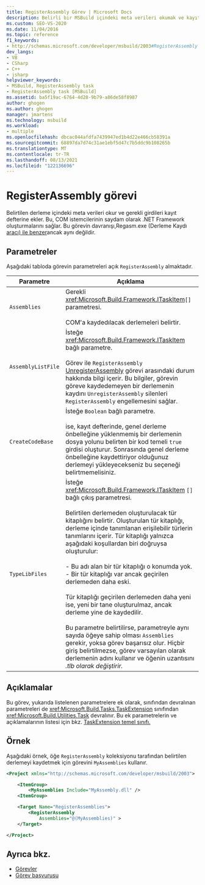 ```yaml
---
title: RegisterAssembly Görev | Microsoft Docs
description: Belirli bir MSBuild içindeki meta verileri okumak ve kayıt defterine gerekli girişleri eklemek için RegisterAssembly görevini nasıl kullandığını öğrenin.
ms.custom: SEO-VS-2020
ms.date: 11/04/2016
ms.topic: reference
f1_keywords:
- http://schemas.microsoft.com/developer/msbuild/2003#RegisterAssembly
dev_langs:
- VB
- CSharp
- C++
- jsharp
helpviewer_keywords:
- MSBuild, RegisterAssembly task
- RegisterAssembly task [MSBuild]
ms.assetid: ba5f19ac-6764-4d28-9b79-a86de58f8987
author: ghogen
ms.author: ghogen
manager: jmartens
ms.technology: msbuild
ms.workload:
- multiple
ms.openlocfilehash: dbcac044afdfa7439947ed1b4d22e466cb58391a
ms.sourcegitcommit: 68897da7d74c31ae1ebf5d47c7b5ddc9b108265b
ms.translationtype: MT
ms.contentlocale: tr-TR
ms.lasthandoff: 08/13/2021
ms.locfileid: "122136696"
---
```

# <a name="registerassembly-task"></a>RegisterAssembly görevi

Belirtilen derleme içindeki meta verileri okur ve gerekli girdileri kayıt defterine ekler. Bu, COM istemcilerinin saydam olarak .NET Framework oluşturmalarını sağlar. Bu görevin davranışı,Regasm.exe (Derleme Kaydı [ aracı) ile benzer](/dotnet/framework/tools/regasm-exe-assembly-registration-tool)ancak aynı değildir.

## <a name="parameters"></a>Parametreler

 Aşağıdaki tabloda görevin parametreleri açık `RegisterAssembly` almaktadır.

|Parametre|Açıklama|
|---------------|-----------------|
|`Assemblies`|Gerekli <xref:Microsoft.Build.Framework.ITaskItem>`[]` parametresi.<br /><br /> COM'a kaydedılacak derlemeleri belirtir.|
|`AssemblyListFile`|İsteğe <xref:Microsoft.Build.Framework.ITaskItem> bağlı parametre.<br /><br /> Görev ile `RegisterAssembly` [UnregisterAssembly](../msbuild/unregisterassembly-task.md) görevi arasındaki durum hakkında bilgi içerir. Bu bilgiler, görevin göreve kaydedemeyen bir derlemenin kaydını `UnregisterAssembly` silenleri `RegisterAssembly` engellemesini sağlar.|
|`CreateCodeBase`|İsteğe `Boolean` bağlı parametre.<br /><br /> ise, kayıt defterinde, genel derleme önbelleğine yüklenmemiş bir derlemenin dosya yolunu belirten bir kod temeli `true` girdisi oluşturur. Sonrasında genel derleme önbelleğine kaydettiriyor olduğunuz derlemeyi yükleyecekseniz bu seçeneği belirtmemelisiniz.|
|`TypeLibFiles`|İsteğe <xref:Microsoft.Build.Framework.ITaskItem> `[]` bağlı çıkış parametresi.<br /><br /> Belirtilen derlemeden oluşturulacak tür kitaplığını belirtir. Oluşturulan tür kitaplığı, derleme içinde tanımlanan erişilebilir türlerin tanımlarını içerir. Tür kitaplığı yalnızca aşağıdaki koşullardan biri doğruysa oluşturulur:<br /><br /> - Bu adı alan bir tür kitaplığı o konumda yok.<br />- Bir tür kitaplığı var ancak geçirilen derlemeden daha eski.<br /><br /> Tür kitaplığı geçirilen derlemeden daha yeni ise, yeni bir tane oluşturulmaz, ancak derleme yine de kaydedilir.<br /><br /> Bu parametre belirtilirse, parametreyle aynı sayıda öğeye sahip olması `Assemblies` gerekir, yoksa görev başarısız olur. Hiçbir giriş belirtilmezse, görev varsayılan olarak derlemenin adını kullanır ve öğenin uzantısını *.tlb olarak değiştirir.*|

## <a name="remarks"></a>Açıklamalar

 Bu görev, yukarıda listelenen parametrelere ek olarak, sınıfından devralınan parametreleri de <xref:Microsoft.Build.Tasks.TaskExtension> sınıfından <xref:Microsoft.Build.Utilities.Task> devralınır. Bu ek parametrelerin ve açıklamalarının listesi için bkz. [TaskExtension temel sınıfı.](../msbuild/taskextension-base-class.md)

## <a name="example"></a>Örnek

 Aşağıdaki örnek, öğe `RegisterAssembly` koleksiyonu tarafından belirtilen derlemeyi kaydetmek için görevini `MyAssemblies` kullanır.

```xml
<Project xmlns="http://schemas.microsoft.com/developer/msbuild/2003">

    <ItemGroup>
        <MyAssemblies Include="MyAssembly.dll" />
    <ItemGroup>

    <Target Name="RegisterAssemblies">
        <RegisterAssembly
            Assemblies="@(MyAssemblies)" >
    </Target>

</Project>
```

## <a name="see-also"></a>Ayrıca bkz.

- [Görevler](../msbuild/msbuild-tasks.md)
- [Görev başvurusu](../msbuild/msbuild-task-reference.md)
